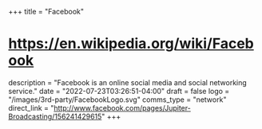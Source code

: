 +++
title = "Facebook"
# https://en.wikipedia.org/wiki/Facebook
description = "Facebook is an online social media and social networking service."
date = "2022-07-23T03:26:51-04:00"
draft = false
logo = "/images/3rd-party/FacebookLogo.svg"
comms_type = "network"
direct_link = "http://www.facebook.com/pages/Jupiter-Broadcasting/156241429615"
+++
